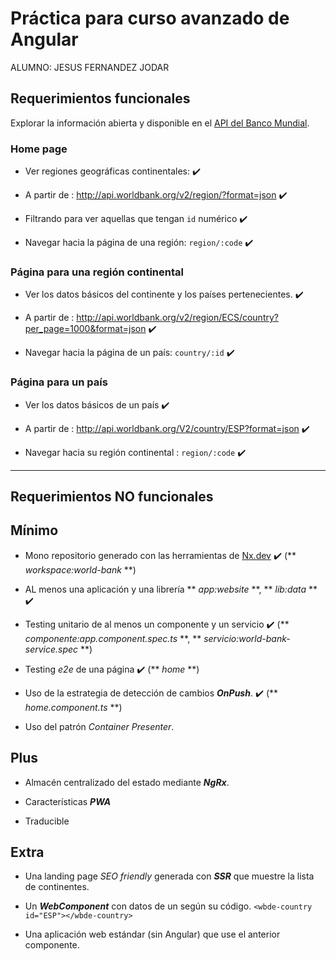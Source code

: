 # Práctica para curso avanzado de Angular

ALUMNO: JESUS FERNANDEZ JODAR

## Requerimientos funcionales

Explorar la información abierta y disponible en el [API del Banco Mundial](https://datahelpdesk.worldbank.org/knowledgebase/articles/898581-api-basic-call-structures).


### Home page

- Ver regiones geográficas continentales: :heavy_check_mark:

- A partir de : http://api.worldbank.org/v2/region/?format=json :heavy_check_mark:

- Filtrando para ver aquellas que tengan `id` numérico :heavy_check_mark:

- Navegar hacia la página de una región: `region/:code` :heavy_check_mark:

### Página para una región continental

- Ver los datos básicos del continente y los países pertenecientes. :heavy_check_mark:

- A partir de : http://api.worldbank.org/v2/region/ECS/country?per_page=1000&format=json :heavy_check_mark:

- Navegar hacia la página de un país: `country/:id` :heavy_check_mark:

### Página para un país

- Ver los datos básicos de un país :heavy_check_mark:

- A partir de : http://api.worldbank.org/V2/country/ESP?format=json :heavy_check_mark:

- Navegar hacia su región continental : `region/:code` :heavy_check_mark:

---

## Requerimientos NO funcionales

## Mínimo

- Mono repositorio generado con las herramientas de [Nx.dev](https://nx.dev/angular) :heavy_check_mark: (** _workspace:world-bank_ **)

- AL menos una aplicación y una librería ** _app:website_ **, ** _lib:data_ ** :heavy_check_mark:

- Testing unitario de al menos un componente y un servicio :heavy_check_mark: (** _componente:app.component.spec.ts_ **, ** _servicio:world-bank-service.spec_ **)

- Testing _e2e_ de una página :heavy_check_mark: (** _home_ **)

- Uso de la estrategia de detección de cambios **_OnPush_**. :heavy_check_mark: (** _home.component.ts_ **)

- Uso del patrón _Container Presenter_.

## Plus

- Almacén centralizado del estado mediante **_NgRx_**.

- Características **_PWA_**

- Traducible

## Extra

- Una landing page _SEO friendly_ generada con **_SSR_** que muestre la lista de continentes.

- Un _**WebComponent**_ con datos de un según su código. `<wbde-country id="ESP"></wbde-country>`

- Una aplicación web estándar (sin Angular) que use el anterior componente.

